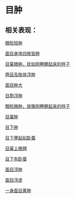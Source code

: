 # 目肿

## 相关表现：

[眼睑轻肿](https://zuoye.gmzyh.com/search?key=眼睑轻肿)
[面目身体四肢皆肿](https://zuoye.gmzyh.com/search?key=面目身体四肢皆肿)
[目窠微肿，犹如刚睡醒起床的样子](https://zuoye.gmzyh.com/search?key=目窠微肿，犹如刚睡醒起床的样子)
[两目及肢体浮肿](https://zuoye.gmzyh.com/search?key=两目及肢体浮肿)
[面目肿大](https://zuoye.gmzyh.com/search?key=面目肿大)
[目胞浮肿](https://zuoye.gmzyh.com/search?key=目胞浮肿)
[眼睑微肿，就像刚睡醒起来的样子](https://zuoye.gmzyh.com/search?key=眼睑微肿，就像刚睡醒起来的样子)
[目窠肿](https://zuoye.gmzyh.com/search?key=目窠肿)
[目下肿](https://zuoye.gmzyh.com/search?key=目下肿)
[目下壅起如卧蚕](https://zuoye.gmzyh.com/search?key=目下壅起如卧蚕)
[目窠上微拥](https://zuoye.gmzyh.com/search?key=目窠上微拥)
[目下有卧蚕](https://zuoye.gmzyh.com/search?key=目下有卧蚕)
[面目浮肿](https://zuoye.gmzyh.com/search?key=面目浮肿)
[面目浮虚](https://zuoye.gmzyh.com/search?key=面目浮虚)
[一身面目黄肿](https://zuoye.gmzyh.com/search?key=一身面目黄肿)